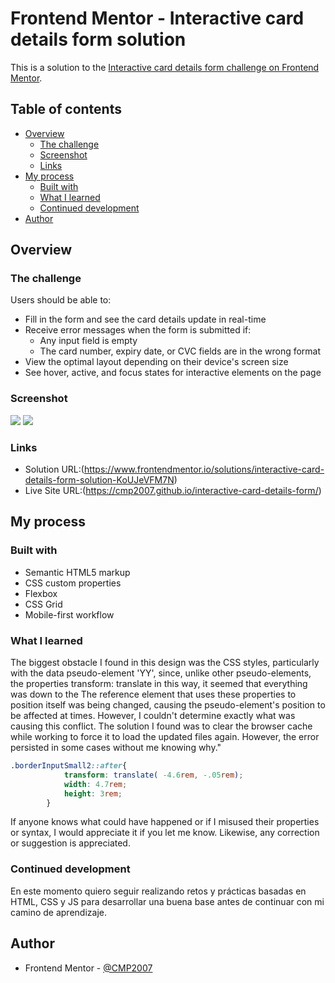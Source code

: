 # Frontend Mentor - Interactive card details form solution

This is a solution to the [Interactive card details form challenge on Frontend Mentor](https://www.frontendmentor.io/challenges/interactive-card-details-form-XpS8cKZDWw).

## Table of contents

- [Overview](#overview)
  - [The challenge](#the-challenge)
  - [Screenshot](#screenshot)
  - [Links](#links)
- [My process](#my-process)
  - [Built with](#built-with)
  - [What I learned](#what-i-learned)
  - [Continued development](#continued-development)
- [Author](#author)

## Overview

### The challenge

Users should be able to:

- Fill in the form and see the card details update in real-time
- Receive error messages when the form is submitted if:
  - Any input field is empty
  - The card number, expiry date, or CVC fields are in the wrong format
- View the optimal layout depending on their device's screen size
- See hover, active, and focus states for interactive elements on the page

### Screenshot

![](./images/screenshot1.jpg.jpg)
![](./images/screenshot2.jpg.jpg)


### Links

- Solution URL:(https://www.frontendmentor.io/solutions/interactive-card-details-form-solution-KoUJeVFM7N)
- Live Site URL:(https://cmp2007.github.io/interactive-card-details-form/)

## My process

### Built with

- Semantic HTML5 markup
- CSS custom properties
- Flexbox
- CSS Grid
- Mobile-first workflow

### What I learned

The biggest obstacle I found in this design was the CSS styles, particularly with the data pseudo-element 'YY', since, unlike other pseudo-elements, the properties transform: translate in this way, it seemed that everything was down to the The reference element that uses these properties to position itself was being changed, causing the pseudo-element's position to be affected at times. However, I couldn't determine exactly what was causing this conflict. The solution I found was to clear the browser cache while working to force it to load the updated files again. However, the error persisted in some cases without me knowing why."

```css
.borderInputSmall2::after{
            transform: translate( -4.6rem, -.05rem);
            width: 4.7rem;
            height: 3rem;
        }
```

 If anyone knows what could have happened or if I misused their properties or syntax, I would appreciate it if you let me know. Likewise, any correction or suggestion is appreciated.


### Continued development

En este momento quiero seguir realizando retos y prácticas basadas en HTML, CSS y JS para desarrollar una buena base antes de continuar con mi camino de aprendizaje.

## Author

- Frontend Mentor - [@CMP2007](https://www.frontendmentor.io/profile/CMP2007)